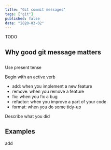 ```yaml
---
title: "Git commit messages"
tags: ["git"]
published: false
date: "2020-03-02"
---
```


TODO

## Why good git message matters

##

Use present tense

Begin with an active verb

- add: when you implement a new feature
- remove: when you remove a feature
- fix: when you fix a bug
- refactor: when you improve a part of your code
- format: when you do some tidy-up

Describe what you did

## Examples

add
